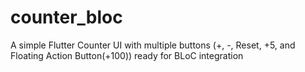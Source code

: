 # counter_bloc
A simple Flutter Counter UI with multiple buttons (+, -, Reset, +5, and Floating Action Button(+100)) ready for BLoC integration
